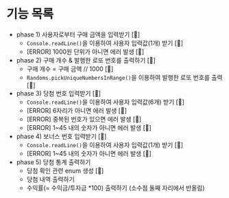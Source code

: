 # 기능 목록
- phase 1) 사용자로부터 구매 금액을 입력받기 [🌟]
  - `Console.readLine()`을 이용하여 사용자 입력값(1개) 받기 [🚀] 
  - [ERROR] 1000원 단위가 아니면 에러 발생 [🚀]
- phase 2) 구매 개수 & 발행한 로또 번호를 출력하기 [🌟]
  - 구매 개수 = 구매 금액 // 1000 [🚀]
  - `Randoms.pickUniqueNumbersInRange()`을 이용하여 발행한 로또 번호를 출력 [🚀]
- phase 3) 당첨 번호 입력받기 [🌟]
  - `Console.readLine()`을 이용하여 사용자 입력값(6개) 받기 [🚀]
  - [ERROR] 6자리가 아니면 에러 발생 [🚀]
  - [ERROR] 중복된 번호가 있으면 에러 발생 [🚀]
  - [ERROR] 1~45 내의 숫자가 아니면 에러 발생 [🚀]
- phase 4) 보너스 번호 입력받기 [🌟]
  - `Console.readLine()`을 이용하여 사용자 입력값(1개) 받기 [🚀]
  - [ERROR] 1~45 내의 숫자가 아니면 에러 발생 [🚀]
- phase 5) 당첨 통계 출력하기
  - 당첨 확인 관련 enum 생성 [🚀]
  - 당첨 내역 출력하기
  - 수익률(= 수익금/투자금 *100) 출력하기 (소수점 둘째 자리에서 반올림)